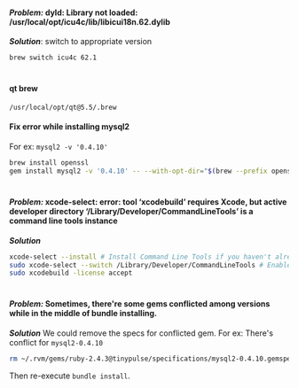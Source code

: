 #### ***Problem:*** dyld: Library not loaded: /usr/local/opt/icu4c/lib/libicui18n.62.dylib
***Solution***: switch to appropriate version
```sh
brew switch icu4c 62.1
```
#
#### qt brew
```/usr/local/opt/qt@5.5/.brew```

#### Fix error while installing mysql2
For ex: ```mysql2 -v '0.4.10'```
```sh
brew install openssl
gem install mysql2 -v '0.4.10' -- --with-opt-dir="$(brew --prefix openssl)"
```
#
#### ***Problem:*** xcode-select: error: tool ‘xcodebuild’ requires Xcode, but active developer directory ‘/Library/Developer/CommandLineTools’ is a command line tools instance
***Solution***
```sh
xcode-select --install # Install Command Line Tools if you haven't already.
sudo xcode-select --switch /Library/Developer/CommandLineTools # Enable command line tools
sudo xcodebuild -license accept
```
#
#### ***Problem:*** Sometimes, there're some gems conflicted among versions while in the middle of bundle installing.
***Solution***
We could remove the specs for conflicted gem.
For ex: There's conflict for ```mysql2-0.4.10```
```sh
rm ~/.rvm/gems/ruby-2.4.3@tinypulse/specifications/mysql2-0.4.10.gemspec
```
Then re-execute ```bundle install```.
